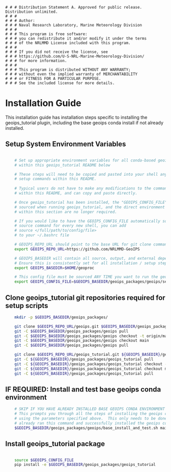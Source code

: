     # # # Distribution Statement A. Approved for public release. Distribution unlimited.
    # # # 
    # # # Author:
    # # # Naval Research Laboratory, Marine Meteorology Division
    # # # 
    # # # This program is free software:
    # # # you can redistribute it and/or modify it under the terms
    # # # of the NRLMMD License included with this program.
    # # # 
    # # # If you did not receive the license, see
    # # # https://github.com/U-S-NRL-Marine-Meteorology-Division/
    # # # for more information.
    # # # 
    # # # This program is distributed WITHOUT ANY WARRANTY;
    # # # without even the implied warranty of MERCHANTABILITY
    # # # or FITNESS FOR A PARTICULAR PURPOSE.
    # # # See the included license for more details.

Installation Guide
==================

This installation guide has installation steps specific to installing the geoips_tutorial plugin, including
the base geoips conda install if not already installed.

Setup System Environment Variables
----------------------------------

```bash

    # Set up appropriate environment variables for all conda-based geoips_tutorial setup steps
    # within this geoips_tutorial README below

    # These steps will need to be copied and pasted into your shell any time you want to run the 
    # setup commands within this README.
    
    # Typical users do not have to make any modifications to the commands
    # within this README, and can copy and paste directly.

    # Once geoips_tutorial has been installed, the "GEOIPS_CONFIG_FILE" specified below will be
    # sourced when running geoips_tutorial, and the direct environment variable assignments
    # within this section are no longer required.

    # If you would like to have the GEOIPS_CONFIG_FILE automatically sourced so you do not have to manually run the 
    # source command for every new shell, you can add 
    # source </full/path/to/config/file>
    # to your ~/.bashrc file

    # GEOIPS_REPO_URL should point to the base URL for git clone commands
    export GEOIPS_REPO_URL=https://github.com/NRLMMD-GeoIPS

    # GEOIPS_BASEDIR will contain all source, output, and external dependencies
    # Ensure this is consistently set for all installation / setup steps below
    export GEOIPS_BASEDIR=$HOME/geoproc

    # This config file must be sourced ANY TIME you want to run the geoips geoips_tutorial plugin
    export GEOIPS_CONFIG_FILE=$GEOIPS_BASEDIR/geoips_packages/geoips/setup/config_plugin

```

Clone geoips_tutorial git repositories required for setup scripts
-----------------------------------------------------------
```bash
    mkdir -p $GEOIPS_BASEDIR/geoips_packages/

    git clone $GEOIPS_REPO_URL/geoips.git $GEOIPS_BASEDIR/geoips_packages/geoips
    git -C $GEOIPS_BASEDIR/geoips_packages/geoips pull
    git -C $GEOIPS_BASEDIR/geoips_packages/geoips checkout -t origin/main
    git -C $GEOIPS_BASEDIR/geoips_packages/geoips checkout main
    git -C $GEOIPS_BASEDIR/geoips_packages/geoips pull

    git clone $GEOIPS_REPO_URL/geoips_tutorial.git ${GEOIPS_BASEDIR}/geoips_packages/geoips_tutorial
    git -C ${GEOIPS_BASEDIR}/geoips_packages/geoips_tutorial pull
    git -C ${GEOIPS_BASEDIR}/geoips_packages/geoips_tutorial checkout -t origin/main
    git -C ${GEOIPS_BASEDIR}/geoips_packages/geoips_tutorial checkout main
    git -C ${GEOIPS_BASEDIR}/geoips_packages/geoips_tutorial pull
```

IF REQUIRED: Install and test base geoips conda environment
------------------------------------------------------------
```bash
    # SKIP IF YOU HAVE ALREADY INSTALLED BASE GEOIPS CONDA ENVIRONMENT 
    # This prompts you through all the steps of installing the geoips conda environment from scratch,
    # using the parameters specified above.  This only needs to be done once per system, skip if you
    # already ran this command and successfully installed the geoips conda environment.
    $GEOIPS_BASEDIR/geoips_packages/geoips/base_install_and_test.sh main
```

Install geoips_tutorial package
-------------------------
```bash

    source $GEOIPS_CONFIG_FILE
    pip install -e $GEOIPS_BASEDIR/geoips_packages/geoips_tutorial
```
